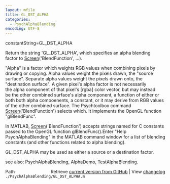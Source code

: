 ```yaml
---
layout: mfile
title: GL_DST_ALPHA
categories:
  - PsychAlphaBlending
encoding: UTF-8
---
```


constantString=GL\_DST\_ALPHA  

Return the string 'GL\_DST\_ALPHA', which specifies an alpha blending  
factor to [Screen](/docs/Screen)('BlendFunction', ...).  

"Alpha" is a factor which weights RGB values when combining pixels by  
drawing or copying.  Alpha values weight the pixels drawn, the "source  
surface".   Separate alpha values weight the pixels drawn onto, the  
"destination surface".   A given pixel's alpha factor is not necessarily  
the alpha component of that pixel's [rgba] color vector, but may instead  
be the other combined surface's alpha component, a function of either or  
both both alpha compoenents, a constant, or it may derive from RGB values  
of the other combined surface.  The Psychtoolbox command  
[Screen](/docs/Screen)('BlendFunction') selects which. It implements the OpenGL function  
"glBlendFunc".  

In MATLAB, [Screen](/docs/Screen)('BlendFunction') accepts strings named for C constants  
passed to the OpenGL function glBlendFunc().Enter "Help  
PsychAlphaBlending" in the MATLAB command window for a list of blending  
constants (and other functions related to alpha blending).  

GL\_DST\_ALPHA may be used as either a source or a destination factor.  


see also: PsychAlphaBlending, AlphaDemo, TestAlphaBlending.  


<div class="code_header" style="text-align:right;">
  <span style="float:left;">Path&nbsp;&nbsp;</span> <span class="counter">Retrieve <a href=
  "https://raw.github.com/Psychtoolbox-3/Psychtoolbox-3/beta/./PsychAlphaBlending/GL_DST_ALPHA.m">current version from GitHub</a> | View <a href=
  "https://github.com/Psychtoolbox-3/Psychtoolbox-3/commits/beta/./PsychAlphaBlending/GL_DST_ALPHA.m">changelog</a></span>
</div>
<div class="code">
  <code>./PsychAlphaBlending/GL_DST_ALPHA.m</code>
</div>
